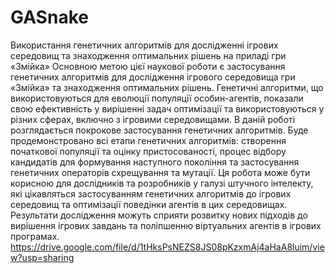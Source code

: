 # GASnake
Використання генетичних алгоритмів для дослідженні ігрових середовищ та знаходження оптимальних рішень на приладі гри «Змійка»
Основною метою цієї наукової роботи є застосування генетичних алгоритмів для дослідження ігрового середовища гри «Змійка» та знаходження оптимальних рішень. Генетичні алгоритми, що використовуються для еволюції популяції особин-агентів, показали свою ефективність у вирішенні задач оптимізації та використовуються у різних сферах, включно з ігровими середовищами.
В даній роботі розглядається покрокове застосування генетичних алгоритмів. Буде продемонстровано всі етапи генетичних алгоритмів: створення початкової популяції та оцінку пристосованості, процес відбору кандидатів для формування наступного покоління та застосування генетичних операторів схрещування та мутації.
Ця робота може бути корисною для дослідників та розробників у галузі штучного інтелекту, які цікавляться застосуванням генетичних алгоритмів до ігрових середовищ та оптимізації поведінки агентів в цих середовищах. Результати дослідження можуть сприяти розвитку нових підходів до вирішення ігрових завдань та поліпшенню віртуальних агентів в ігрових програмах.
https://drive.google.com/file/d/1tHksPsNEZS8JS08pKzxmAj4aHaA8luim/view?usp=sharing
